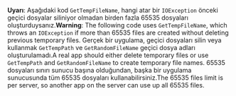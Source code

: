 <span data-ttu-id="87ee8-101">**Uyarı**: Aşağıdaki kod `GetTempFileName`, hangi atar bir `IOException` önceki geçici dosyalar siliniyor olmadan birden fazla 65535 dosyaları oluşturduysanız.</span><span class="sxs-lookup"><span data-stu-id="87ee8-101">**Warning**: The following code uses `GetTempFileName`, which throws an `IOException` if more than 65535 files are created without deleting previous temporary files.</span></span> <span data-ttu-id="87ee8-102">Gerçek bir uygulama, geçici dosyaları silin veya kullanmak `GetTempPath` ve `GetRandomFileName` geçici dosya adları oluşturulamadı.</span><span class="sxs-lookup"><span data-stu-id="87ee8-102">A real app should either delete temporary files or use `GetTempPath` and `GetRandomFileName` to create temporary file names.</span></span> <span data-ttu-id="87ee8-103">65535 dosyaları sınırı sunucu başına olduğundan, başka bir uygulama sunucusunda tüm 65535 dosyaları kullanabilirsiniz.</span><span class="sxs-lookup"><span data-stu-id="87ee8-103">The 65535 files limit is per server, so another app on the server can use up all 65535 files.</span></span> 